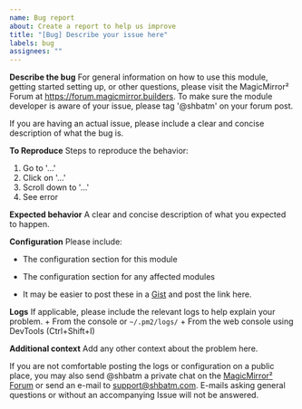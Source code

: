 ```yaml
---
name: Bug report
about: Create a report to help us improve
title: "[Bug] Describe your issue here"
labels: bug
assignees: ""
---
```


**Describe the bug**
For general information on how to use this module, getting started setting up, or other questions, please visit the MagicMirror² Forum at <https://forum.magicmirror.builders>. To make sure the module developer is aware of your issue, please tag '@shbatm' on your forum post.

If you are having an actual issue, please include a clear and concise description of what the bug is.

**To Reproduce**
Steps to reproduce the behavior:

1. Go to '…'
2. Click on '…'
3. Scroll down to '…'
4. See error

**Expected behavior**
A clear and concise description of what you expected to happen.

**Configuration**
Please include:

- The configuration section for this module
- The configuration section for any affected modules

- It may be easier to post these in a [Gist](https://gist.github.com) and post the link here.

**Logs**
If applicable, please include the relevant logs to help explain your problem. + From the console or `~/.pm2/logs/` + From the web console using DevTools (<key>Ctrl</key>+<key>Shift</key>+<key>I</key>)

**Additional context**
Add any other context about the problem here.

If you are not comfortable posting the logs or configuration on a public place, you may also send @shbatm a private chat on the [MagicMirror² Forum](https://forum.magicmirror.builders) or send an e-mail to <support@shbatm.com>. E-mails asking general questions or without an accompanying Issue will not be answered.
